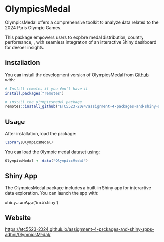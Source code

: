 # OlympicsMedal

OlympicsMedal offers a comprehensive toolkit to analyze data related to the 2024 Paris Olympic Games. 

This package empowers users to explore medal distribution, country performance, , with seamless integration of an interactive Shiny dashboard for deeper insights.


## Installation

You can install the development version of OlympicsMedal from [GitHub](https://github.com/ETC5523-2024/assignment-4-packages-and-shiny-apps-adhni/tree/main/OlympicsMedal) with:


```r
# Install remotes if you don't have it
install.packages("remotes")

# Install the OlympicsMedal package
remotes::install_github("ETC5523-2024/assignment-4-packages-and-shiny-apps-adhni", subdir = "OlympicsMedal")

```

## Usage

After installation, load the package:

```r
library(OlympicsMedal)
```

You can load the Olympic medal dataset using:

```r
OlympicsMedal <- data("OlympicsMedal")
```

## Shiny App
The OlympicsMedal package includes a built-in Shiny app for interactive data exploration. You can launch the app with:

shiny::runApp('inst/shiny')

## Website

https://etc5523-2024.github.io/assignment-4-packages-and-shiny-apps-adhni/OlympicsMedal/






